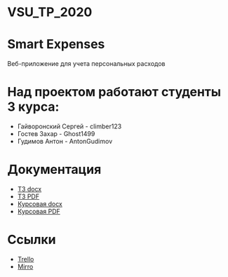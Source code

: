 # VSU_TP_2020
# Smart Expenses
Веб-приложение для учета персональных расходов

# Над проектом работают студенты 3 курса:
+ Гайворонский Сергей - climber123
+ Гостев Захар - Ghost1499
+ Гудимов Антон - AntonGudimov

# Документация
+ [ТЗ docx](https://github.com/climber123/VSU_TP_2020/blob/master/Documents/Tekhnicheskoe_zadanie.docx)
+ [ТЗ PDF](https://github.com/climber123/VSU_TP_2020/blob/master/Documents/Tekhnicheskoe_zadanie.pdf)
+ [Курсовая docx](https://github.com/climber123/VSU_TP_2020/blob/master/Documents/Kursovoy_proekt_Tekhnologii_programmirovania.docx)
+ [Курсовая PDF](https://github.com/climber123/VSU_TP_2020/blob/master/Documents/Kursovoy_proekt_Tekhnologii_programmirovania.pdf)

# Ссылки
+ [Trello](https://trello.com/b/xaVoEDSt/%D0%BA%D1%83%D1%80%D1%81%D0%BE%D0%B2%D0%BE%D0%B9-%D0%BF%D1%80%D0%BE%D0%B5%D0%BA%D1%82-%D1%82%D0%B5%D1%85%D0%BD%D0%BE%D0%BB%D0%BE%D0%B3%D0%B8%D0%B8-%D0%BF%D1%80%D0%BE%D0%B3%D1%80%D0%B0%D0%BC%D0%BC%D0%B8%D1%80%D0%BE%D0%B2%D0%B0%D0%BD%D0%B8%D1%8F)
+ [Mirro](https://miro.com/app/board/o9J_kvYI1Cs=/)


